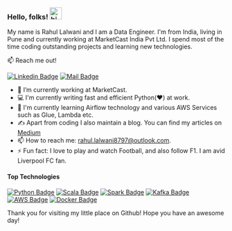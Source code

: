 ### Hello, folks! <img src="https://user-images.githubusercontent.com/1303154/88677602-1635ba80-d120-11ea-84d8-d263ba5fc3c0.gif" width="28px" alt="hi">

My name is Rahul Lalwani and I am a Data Engineer. I'm from India, living in Pune and currently working at MarketCast India Pvt Ltd. I spend most of the time coding outstanding projects and learning new technologies.

:mailbox: Reach me out!

[![Linkedin Badge](https://img.shields.io/badge/-Rahul-0e76a8?style=flat&labelColor=0e76a8&logo=linkedin&logoColor=white)](https://www.linkedin.com/in/rahul-lalwani-437756148/)
[![Mail Badge](https://img.shields.io/badge/-Rahul-c0392b?style=flat&labelColor=c0392b&logo=gmail&logoColor=white)](mailto:rahul.lalwani8797@outlook.com)

- 🔭 I’m currently working at MarketCast.
- :computer: I'm currently writing fast and efficient Python(:heart:) at work.
- :seedling: I'm currently learning Airflow technology and various AWS Services such as Glue, Lambda etc.
- :writing_hand: Apart from coding I also maintain a blog. You can find my articles on [Medium](https://medium.com/@rahull97)
- 📫 How to reach me: rahul.lalwani8797@outlook.com.
- ⚡ Fun fact: I love to play and watch Football, and also follow F1. I am avid Liverpool FC fan.

#### Top Technologies

[![Python Badge](https://img.shields.io/badge/-Python-F0DB4F?style=for-the-badge&labelColor=black&logo=python&logoColor=yellow)](#)
[![Scala Badge](https://img.shields.io/badge/-Scala-3C873A?style=for-the-badge&labelColor=black&logo=scala&logoColor=61DBFB)](#)
[![Spark Badge](https://img.shields.io/badge/-Spark-61DBFB?style=for-the-badge&labelColor=black&logo=ApacheSpark&logoColor=yello)](#)
[![Kafka Badge](https://img.shields.io/badge/-Kafka-e535ab?style=for-the-badge&labelColor=black&logo=ApacheKafka&logoColor=yello)](#)
[![AWS Badge](https://img.shields.io/badge/-AWS-F0DB4F?style=for-the-badge&labelColor=black&logo=AmazonAWS&logoColor=yellow)](#)
[![Docker Badge](https://img.shields.io/badge/-Docker-3C873A?style=for-the-badge&labelColor=black&logo=Docker&logoColor=blue)](#)
<!-- [![Druid Badge](https://img.shields.io/badge/-Druid-61DBFB?style=for-the-badge&labelColor=black&logo=ApacheDruid&logoColor=61DBFB)](#)
[![Grafana Badge](https://img.shields.io/badge/-Grafana-e535ab?style=for-the-badge&labelColor=black&logo=Grafana&logoColor=yellow)](#) -->

Thank you for visiting my little place on Github! Hope you have an awesome day!

<!--#### Profile Visits-->

<!--![visitors](https://visitor-badge.glitch.me/badge?page_id=rahull97.rahull97)-->

<!--#### Github Stats

[![Rahul's GitHub stats](https://github-readme-stats.vercel.app/api?username=rahull97&count_private=true&show_icons=true&theme=tokyonight)](https://github.com/rahull97/github-readme-stats)
-->
